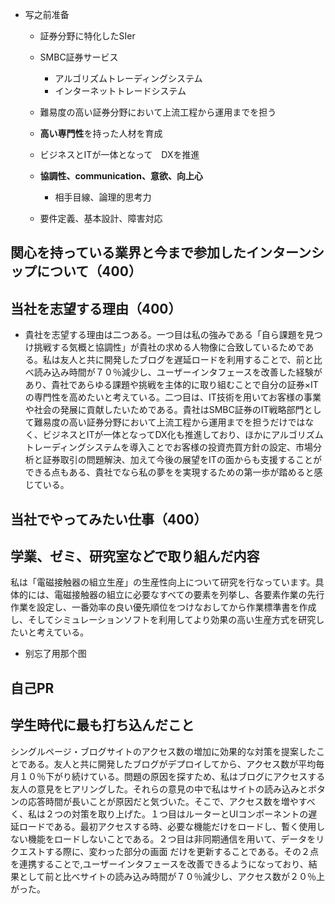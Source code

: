 + 写之前准备

  - 証券分野に特化したSIer

  - SMBC証券サービス
    - アルゴリズムトレーディングシステム
    - インターネットトレードシステム
    
  - 難易度の高い証券分野において上流工程から運用までを担う

  - **高い専門性**を持った人材を育成

  - ビジネスとITが一体となって　DXを推進

  - **協調性、communication、意欲、向上心**
    
    - 相手目線、論理的思考力
    
  - 要件定義、基本設計、障害対応
## 関心を持っている業界と今まで参加したインターンシップについて（400）

  

## 当社を志望する理由（400）

+ 貴社を志望する理由は二つある。一つ目は私の強みである「自ら課題を見つけ挑戦する気概と協調性」が貴社の求める人物像に合致しているためである。私は友人と共に開発したブログを遅延ロードを利用することで、前と比べ読み込み時間が７０％減少し、ユーザーインタフェースを改善した経験があり、貴社であらゆる課題や挑戦を主体的に取り組むことで自分の証券×ITの専門性を高めたいと考えている。二つ目は、IT技術を用いてお客様の事業や社会の発展に貢献したいためである。貴社はSMBC証券のIT戦略部門として難易度の高い証券分野において上流工程から運用までを担うだけではなく、ビジネスとITが一体となってDX化も推進しており、ほかにアルゴリズムトレーディングシステムを導入ことでお客様の投資売買方針の設定、市場分析と証券取引の問題解決、加えて今後の展望をITの面からも支援することができる点もある、貴社でなら私の夢をを実現するための第一歩が踏めると感じている。

  

  

## 当社でやってみたい仕事（400）

## 学業、ゼミ、研究室などで取り組んだ内容

私は「電磁接触器の組立生産」の生産性向上について研究を行なっています。具体的には、電磁接触器の組立に必要なすべての要素を列挙し、各要素作業の先行作業を設定し、一番効率の良い優先順位をつけなおしてから作業標準書を作成し、そしてシミュレーションソフトを利用してより効果の高い生産方式を研究したいと考えている。

+ 别忘了用那个图

## 自己PR

## 学生時代に最も打ち込んだこと

シングルページ・ブログサイトのアクセス数の増加に効果的な対策を提案したことである。友人と共に開発したブログがデプロイしてから、アクセス数が平均毎月１０％下がり続けている。問題の原因を探すため、私はブログにアクセスする友人の意見をヒアリングした。それらの意見の中で私はサイトの読み込みとボタンの応答時間が長いことが原因だと気づいた。そこで、アクセス数を増やすべく、私は２つの対策を取り上げた。１つ目はルーターとUIコンポーネントの遅延ロードである。最初アクセスする時、必要な機能だけをロードし、暫く使用しない機能をロードしないことである。２つ目は非同期通信を用いて、データをリクエストする際に、変わった部分の画面 だけを更新することである。その２点を連携することで,ユーザーインタフェースを改善できるようになっており、結果として前と比べサイトの読み込み時間が７０％減少し、アクセス数が２０％上がった。

